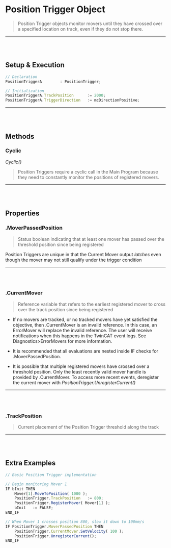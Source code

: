 
# Position Trigger Object

> Position Trigger objects monitor movers until they have crossed over a specified location on track, even if they do not stop there.

---
<br>
<br>

## Setup & Execution

```javascript
// Declaration
PositionTriggerA		: PositionTrigger;
```

```javascript
// Initialization
PositionTriggerA.TrackPosition		:= 2000;
PositionTriggerA.TriggerDirection	:= mcDirectionPositive;
```

---
<br>
<br>

## Methods

### Cyclic

*Cyclic()*

> Position Triggers require a cyclic call in the Main Program because they need to constantly monitor the positions of registered movers.

---
<br>
<br>

## Properties

### .MoverPassedPosition

> Status boolean indicating that at least one mover has passed over the threshold position since being registered

Position Triggers are unique in that the Current Mover output *latches* even though the mover may not still qualify under the trigger condition

---
<br>
<br>

### .CurrentMover

> Reference variable that refers to the earliest registered mover to cross over the track position since being registered

- If no movers are tracked, or no tracked movers have yet satisfied the objective, then .CurrentMover is an invalid reference. In this case, an ErrorMover will replace the invalid reference. The user will receive notifications when this happens in the TwinCAT event logs. See Diagnostics>ErrorMovers for more information.

- It is recommended that all evaluations are nested inside IF checks for .MoverPassedPosition.

- It is possible that multiple registered movers have crossed over a threshold position. Only the least recently valid mover handle is provided by .CurrentMover. To access more recent events, deregister the current mover with *PositionTrigger.UnregisterCurrent()*

---
<br>
<br>

### .TrackPosition

> Current placement of the Position Trigger threshold along the track

---
<br>
<br>

## Extra Examples

```javascript
// Basic Position Trigger implementation

// Begin monitoring Mover 1
IF bInit THEN
	Mover[1].MoveToPosition( 1000 );
	PositionTrigger.TrackPosition	:= 800;
	PositionTrigger.RegisterMover( Mover[1] );
	bInit	:= FALSE;
END_IF

// When Mover 1 crosses position 800, slow it down to 100mm/s
IF PositionTrigger.MoverPassedPosition THEN
	PositionTrigger.CurrentMover.SetVelocity( 100 );
	PositionTrigger.UnregisterCurrent();
END_IF

```

